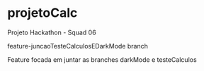 # projetoCalc
Projeto Hackathon - Squad 06

feature-juncaoTesteCalculosEDarkMode branch

Feature focada em juntar as branches darkMode e testeCalculos
